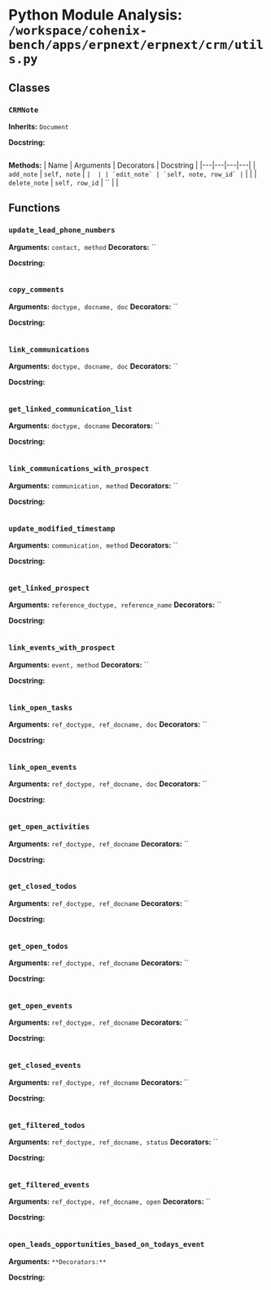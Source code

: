 # Python Module Analysis: `/workspace/cohenix-bench/apps/erpnext/erpnext/crm/utils.py`

## Classes

### `CRMNote`
**Inherits:** `Document`


**Docstring:**
```

```

**Methods:**
| Name | Arguments | Decorators | Docstring |
|---|---|---|---|
| `add_note` | `self, note` | `` |  |
| `edit_note` | `self, note, row_id` | `` |  |
| `delete_note` | `self, row_id` | `` |  |





## Functions

### `update_lead_phone_numbers`
**Arguments:** `contact, method`
**Decorators:** ``

**Docstring:**
```

```
### `copy_comments`
**Arguments:** `doctype, docname, doc`
**Decorators:** ``

**Docstring:**
```

```
### `link_communications`
**Arguments:** `doctype, docname, doc`
**Decorators:** ``

**Docstring:**
```

```
### `get_linked_communication_list`
**Arguments:** `doctype, docname`
**Decorators:** ``

**Docstring:**
```

```
### `link_communications_with_prospect`
**Arguments:** `communication, method`
**Decorators:** ``

**Docstring:**
```

```
### `update_modified_timestamp`
**Arguments:** `communication, method`
**Decorators:** ``

**Docstring:**
```

```
### `get_linked_prospect`
**Arguments:** `reference_doctype, reference_name`
**Decorators:** ``

**Docstring:**
```

```
### `link_events_with_prospect`
**Arguments:** `event, method`
**Decorators:** ``

**Docstring:**
```

```
### `link_open_tasks`
**Arguments:** `ref_doctype, ref_docname, doc`
**Decorators:** ``

**Docstring:**
```

```
### `link_open_events`
**Arguments:** `ref_doctype, ref_docname, doc`
**Decorators:** ``

**Docstring:**
```

```
### `get_open_activities`
**Arguments:** `ref_doctype, ref_docname`
**Decorators:** ``

**Docstring:**
```

```
### `get_closed_todos`
**Arguments:** `ref_doctype, ref_docname`
**Decorators:** ``

**Docstring:**
```

```
### `get_open_todos`
**Arguments:** `ref_doctype, ref_docname`
**Decorators:** ``

**Docstring:**
```

```
### `get_open_events`
**Arguments:** `ref_doctype, ref_docname`
**Decorators:** ``

**Docstring:**
```

```
### `get_closed_events`
**Arguments:** `ref_doctype, ref_docname`
**Decorators:** ``

**Docstring:**
```

```
### `get_filtered_todos`
**Arguments:** `ref_doctype, ref_docname, status`
**Decorators:** ``

**Docstring:**
```

```
### `get_filtered_events`
**Arguments:** `ref_doctype, ref_docname, open`
**Decorators:** ``

**Docstring:**
```

```
### `open_leads_opportunities_based_on_todays_event`
**Arguments:** ``
**Decorators:** ``

**Docstring:**
```

```

